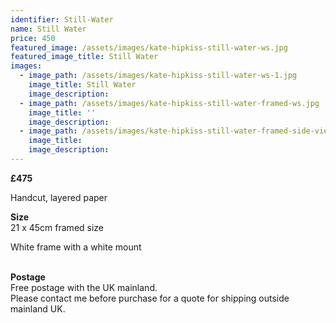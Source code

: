 ```yaml
---
identifier: Still-Water
name: Still Water
price: 450
featured_image: /assets/images/kate-hipkiss-still-water-ws.jpg
featured_image_title: Still Water
images:
  - image_path: /assets/images/kate-hipkiss-still-water-ws-1.jpg
    image_title: Still Water
    image_description:
  - image_path: /assets/images/kate-hipkiss-still-water-framed-ws.jpg
    image_title: ''
    image_description:
  - image_path: /assets/images/kate-hipkiss-still-water-framed-side-view-ws.jpg
    image_title:
    image_description:
---
```

**£475**

Handcut, layered paper

**Size**<br>21 x 45cm framed size

White frame with a white mount

<br>**Postage**<br>Free postage with the UK mainland.<br>Please contact me before purchase for a quote for shipping outside mainland UK.